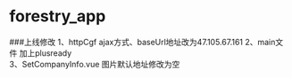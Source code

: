 # forestry_app

###上线修改
1、httpCgf ajax方式、baseUrl地址改为47.105.67.161
2、main文件 加上plusready  
3、SetCompanyInfo.vue 图片默认地址修改为空